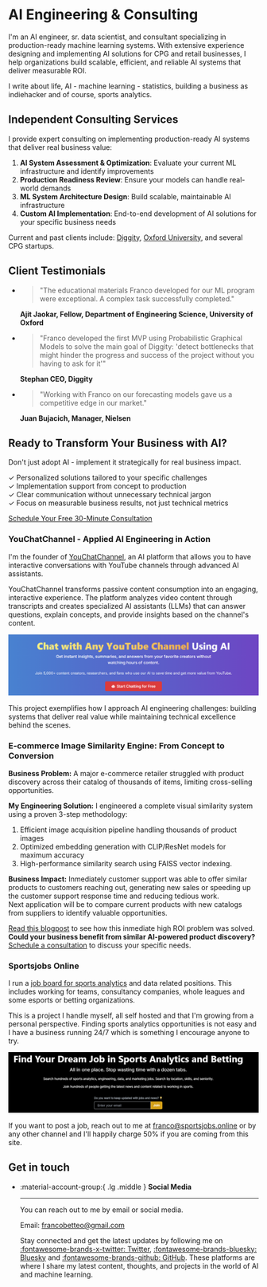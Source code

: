 # AI Engineering & Consulting

I'm an AI engineer, sr. data scientist, and consultant specializing in production-ready machine learning systems. With extensive experience designing and implementing AI solutions for CPG and retail businesses, I help organizations build scalable, efficient, and reliable AI systems that deliver measurable ROI.

I write about life, AI - machine learning - statistics, building a business as indiehacker and of course, sports analytics. 

<!-- Structured data for SEO -->
<script type="application/ld+json">
{
  "@context": "https://schema.org",
  "@type": "Person",
  "name": "Franco Betteo",
  "url": "https://fbetteo.com",
  "jobTitle": "Data Scientist & AI Consultant",
  "description": "Sr. data scientist, machine learning engineer, and AI generalist with experience in CPG, retail, and sports analytics.",
  "sameAs": [
    "https://x.com/franbetteo",
    "https://github.com/fbetteo",
    "https://bsky.app/profile/franbetteo.bsky.social"
  ]
}
</script>

## Independent Consulting Services

I provide expert consulting on implementing production-ready AI systems that deliver real business value:

1. **AI System Assessment & Optimization**: Evaluate your current ML infrastructure and identify improvements
2. **Production Readiness Review**: Ensure your models can handle real-world demands
3. **ML System Architecture Design**: Build scalable, maintainable AI infrastructure
4. **Custom AI Implementation**: End-to-end development of AI solutions for your specific business needs

Current and past clients include: [Diggity](https://es.linkedin.com/company/digitty), [Oxford University](https://www.cs.ox.ac.uk/research/ai_ml/index.html), and several CPG startups.

## Client Testimonials

<div class="grid cards" markdown>



-   > "The educational materials Franco developed for our ML program were exceptional. A complex task successfully completed."
    
    **Ajit Jaokar, Fellow, Department of Engineering Science, University of Oxford**

-   > "Franco developed the first MVP using Probabilistic Graphical Models to solve the main goal of Diggity: 'detect bottlenecks that might hinder the progress and success of the project without you having to ask for it'"
    
    **Stephan CEO, Diggity**

-   > "Working with Franco on our forecasting models gave us a competitive edge in our market."
    
    **Juan Bujacich, Manager, Nielsen**

</div>

## Ready to Transform Your Business with AI?

Don't just adopt AI - implement it strategically for real business impact.

<div class="cta-container" markdown>
  <div class="cta-benefits" markdown>
  
  ✓ Personalized solutions tailored to your specific challenges  
  ✓ Implementation support from concept to production  
  ✓ Clear communication without unnecessary technical jargon  
  ✓ Focus on measurable business results, not just technical metrics  
  
  </div>
    <!-- Custom scheduling button -->
  <a href="https://calendar.google.com/calendar/appointments/schedules/AcZssZ0JQSYOeX4y5slQlDYH66ugJq05Yx9Mj2gwfAOam5kfXNTRJZIZZUuJoHT-BsbKS-HgIM7M67ij?gv=true" class="custom-cta-button" target="_blank">Schedule Your Free 30-Minute Consultation</a>
  
  <!-- If you prefer the Google Calendar widget, uncomment this:
  <link href="https://calendar.google.com/calendar/scheduling-button-script.css" rel="stylesheet">
  <script src="https://calendar.google.com/calendar/scheduling-button-script.js" async></script>
  <script>
  (function() {
    var target = document.currentScript;
    window.addEventListener('load', function() {
      calendar.schedulingButton.load({
        url: 'https://calendar.google.com/calendar/appointments/schedules/AcZssZ0JQSYOeX4y5slQlDYH66ugJq05Yx9Mj2gwfAOam5kfXNTRJZIZZUuJoHT-BsbKS-HgIM7M67ij?gv=true',
        color: '#4CAF50', 
        label: "Schedule Your Free 30-Minute Consultation",
        target,
      });
    });
  })();
  </script>
  -->
</div>

### YouChatChannel - Applied AI Engineering in Action

I'm the founder of [YouChatChannel](https://youchatchannel.com), an AI platform that allows you to have interactive conversations with YouTube channels through advanced AI assistants.

YouChatChannel transforms passive content consumption into an engaging, interactive experience. The platform analyzes video content through transcripts and creates specialized AI assistants (LLMs) that can answer questions, explain concepts, and provide insights based on the channel's content.

![YouChatChannel - Chat with YouTube channels through AI Assistants](public/img/youchatchannel_landing_screenshot.png)

This project exemplifies how I approach AI engineering challenges: building systems that deliver real value while maintaining technical excellence behind the scenes.

### E-commerce Image Similarity Engine: From Concept to Conversion

**Business Problem:** A major e-commerce retailer struggled with product discovery across their catalog of thousands of items, limiting cross-selling opportunities.

**My Engineering Solution:** I engineered a complete visual similarity system using a proven 3-step methodology:
1. Efficient image acquisition pipeline handling thousands of product images
2. Optimized embedding generation with CLIP/ResNet models for maximum accuracy
3. High-performance similarity search using FAISS vector indexing.

**Business Impact:** Inmediately customer support was able to offer similar products to customers reaching out, generating new sales or speeding up the customer support response time and reducing tedious work.  
Next application will be to compare current products with new catalogs from suppliers to identify valuable opportunities.

[Read this blogpost](/writing/posts/image-similarity-ecommerce/) to see how  this inmediate high ROI problem was solved.  
**Could your business benefit from similar AI-powered product discovery?** [Schedule a consultation](https://calendar.google.com/calendar/appointments/schedules/AcZssZ0JQSYOeX4y5slQlDYH66ugJq05Yx9Mj2gwfAOam5kfXNTRJZIZZUuJoHT-BsbKS-HgIM7M67ij?gv=true) to discuss your specific needs.


### Sportsjobs Online
I run a [job board for sports analytics](https://sportsjobs.online) and data related positions. This includes working for teams, consultancy companies, whole leagues and some esports or betting organizations.  

This is a project I handle myself, all self hosted and that I'm growing from a personal perspective. Finding sports analytics opportunities is not easy and I have a business running 24/7 which is something I encourage anyone to try.  

![Sportsjobs Online - A job board for sports analytics and data science positions](public/img/sportsjobs_cover.png)

If you want to post a job, reach out to me at franco@sportsjobs.online or by any other channel and I'll happily charge 50% if you are coming from this site.



## Get in touch

<div class="grid cards" markdown>


-   :material-account-group:{ .lg .middle } __Social Media__

    ---

    You can reach out to me by email or social media.

    Email: francobetteo@gmail.com

    Stay connected and get the latest updates by following me on [:fontawesome-brands-x-twitter: Twitter](https://x.com/franbetteo), [:fontawesome-brands-bluesky: Bluesky](https://bsky.app/profile/franbetteo.bsky.social) and [:fontawesome-brands-github: GitHub](https://github.com/fbetteo). These platforms are where I share my latest content, thoughts, and projects in the world of AI and machine learning.

</div>